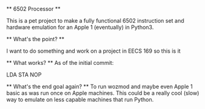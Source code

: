 ** 6502 Processor **

This is a pet project to make a fully functional 6502 instruction set and hardware emulation for an Apple 1 (eventually) in Python3.

** What's the point? **

I want to do something and work on a project in EECS 169 so this is it

** What works? **
As of the initial commit:

LDA
STA
NOP

** What's the end goal again? **
To run wozmod and maybe even Apple 1 basic as was run once on Apple machines. This could be a really cool (slow) way to emulate on less capable machines that run Python.
